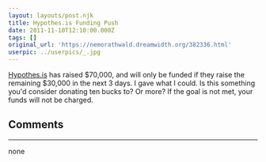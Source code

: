 ```yaml
---
layout: layouts/post.njk
title: Hypothes.is Funding Push
date: 2011-11-10T12:10:00.000Z
tags: []
original_url: 'https://nemorathwald.dreamwidth.org/382336.html'
userpic: ../userpics/_.jpg
---
```

[Hypothes.is](http://www.kickstarter.com/projects/dwhly/hypothesis-taking-peer-review-to-the-internet) has raised $70,000, and will only be funded if they raise the remaining $30,000 in the next 3 days. I gave what I could. Is this something you'd consider donating ten bucks to? Or more? If the goal is not met, your funds will not be charged.

## Comments

---

none
